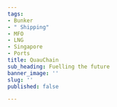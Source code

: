 ```yaml
---
tags:
- Bunker
- " Shipping"
- MFO
- LNG
- Singapore
- Ports
title: QuauChain
sub_heading: Fuelling the future
banner_image: ''
slug: ''
published: false

---
```

